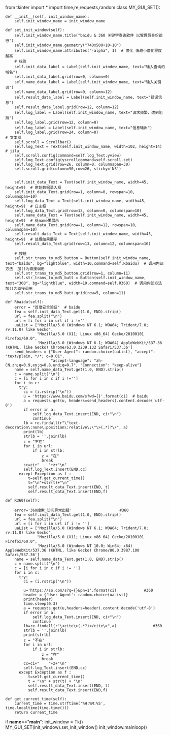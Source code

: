 from tkinter import *
import time,re,requests,random
class MY_GUI_SET():

    def __init__(self, init_window_name):
        self.init_window_name = init_window_name

    def set_init_window(self):
        self.init_window_name.title("baidu & 360 关键字查询软件 以管理员身份运行")
        self.init_window_name.geometry("740x500+10+10")
        self.init_window_name.attributes("-alpha", 1)  # 虚化 值越小虚化程度越高
        # 标签
        self.init_data_label = Label(self.init_window_name, text="输入查询的域名")
        self.init_data_label.grid(row=0, column=0)
        self.name_data_label = Label(self.init_window_name, text="输入关键词")
        self.name_data_label.grid(row=0, column=12)
        self.result_data_label = Label(self.init_window_name, text="错误信息")
        self.result_data_label.grid(row=12, column=12)
        self.log_label = Label(self.init_window_name, text="请求频繁，遭到阻挡")
        self.log_label.grid(row=12, column=0)
        self.log_label = Label(self.init_window_name, text="信息输出")
        self.log_label.grid(row=24, column=0)
    # 文本框
        self.scroll = Scrollbar()
        self.log_Text = Text(self.init_window_name, width=102, height=14)  # jilu
        self.scroll.config(command=self.log_Text.yview)
        self.log_Text.config(yscrollcommand=self.scroll.set)
        self.log_Text.grid(row=26, column=0, columnspan=30)
        self.scroll.grid(column=90,row=26, sticky='NS')


        self.init_data_Text = Text(self.init_window_name, width=45, height=9)  # 原始数据录入框
        self.init_data_Text.grid(row=1, column=0, rowspan=10, columnspan=10)
        self.log_data_Text = Text(self.init_window_name, width=45, height=9)  # 日志框
        self.log_data_Text.grid(row=13, column=0, columnspan=10)
        self.name_data_Text = Text(self.init_window_name, width=45, height=9)  # 处name果展示
        self.name_data_Text.grid(row=1, column=12, rowspan=10, columnspan=10)
        self.result_data_Text = Text(self.init_window_name, width=45, height=9)  # 处理结果展示
        self.result_data_Text.grid(row=13, column=12, columnspan=10)

        # 按钮
        self.str_trans_to_md5_button = Button(self.init_window_name, text="baidu", bg="lightblue", width=10,command=self.Rbaidu)  # 调用内部方法  加()为直接调用
        self.str_trans_to_md5_button.grid(row=1, column=11)
        self.str_trans_to_md5_butt = Button(self.init_window_name, text="360", bg="lightblue", width=10,command=self.R360)  # 调用内部方法  加()为直接调用
        self.str_trans_to_md5_butt.grid(row=5, column=11)

    def Rbaidu(self):
        error = "百度安全验证"  # baidu
        fea = self.init_data_Text.get(1.0, END).strip()
        url = fea.split("\n")
        url = [i for i in url if i !='']
        uaList = ["Mozilla/5.0 (Windows NT 6.1; WOW64; Trident/7.0; rv:11.0) like Gecko",
                  "Mozilla/5.0 (X11; Linux x86_64) Gecko/20100101 Firefox/60.0",
                  'Mozilla/5.0 (Windows NT 6.1; WOW64) AppleWebKit/537.36 (KHTML, like Gecko) Chrome/63.0.3239.132 Safari/537.36']
        send_headers = {"User-Agent": random.choice(uaList), "accept": "text/plain, */*; q=0.01",
                        "accept-language": "zh-CN,zh;q=0.9,en;q=0.8,und;q=0.7", "Connection": "keep-alive"}
        name = self.name_data_Text.get(1.0, END).strip()
        c = name.split("\n")
        c = [i for i in c if i !='']
        for i in c:
          try:
            ci = (i.rstrip("\n"))
            u = 'https://www.baidu.com/s?wd={}'.format(ci)  # baidu
            a = requests.get(u, headers=send_headers).content.decode('utf-8')
            if error in a:
                self.log_data_Text.insert(END, ci+"\n")
                continue
            lb = re.findall(r"\"text-decoration\:none\;position\:relative\;\"\>(.*)?\/", a)
            print(lb)
            strlb = ''.join(lb)
            z = "不在"
            for i in url:
                if i in strlb:
                    z = "在"
                    break
            cc=ci+"    "+z+"\n"
            self.log_Text.insert(END,cc)
          except Exception as f :
              t=self.get_current_time()
              t="\n"+str(t)+"\n"
              self.result_data_Text.insert(END, t)
              self.result_data_Text.insert(END,f)

    def R360(self):

        error='360搜索_访问异常出错' 			 		 #360
        fea = self.init_data_Text.get(1.0, END).strip()
        url = fea.split("\n")
        url = [i for i in url if i != '']
        uaList = ["Mozilla/5.0 (Windows NT 6.1; WOW64; Trident/7.0; rv:11.0) like Gecko",
                  "Mozilla/5.0 (X11; Linux x86_64) Gecko/20100101 Firefox/60.0",
                  'Mozilla/5.0 (Windows NT 10.0; Win64; x64) AppleWebKit/537.36 (KHTML, like Gecko) Chrome/80.0.3987.100 Safari/537.36']
        name = self.name_data_Text.get(1.0, END).strip()
        c = name.split("\n")
        c = [i for i in c if i != '']
        for i in c:
          try:
            ci = (i.rstrip("\n"))

            u='https://so.com/s?q={}&pn=1'.format(ci)      		 #360
            header = {'User-Agent': random.choice(uaList)}
            print(header)
            time.sleep(0.3)
            a = requests.get(u,headers=header).content.decode('utf-8')
            if error in a:
                self.log_data_Text.insert(END, ci+"\n")
                continue
            lb=re.findall(r"\<cite\>(.*?)</cite\>",a) 			     #360
            strlb = ''.join(lb)
            print(strlb)
            z = "不在"
            for i in url:
                if i in strlb:
                    z = "在"
                    break
            cc=ci+"    "+z+"\n"
            self.log_Text.insert(END,cc)
          except Exception as f :
              t=self.get_current_time()
              t = "\n" + str(t) + "\n"
              self.result_data_Text.insert(END, t)
              self.result_data_Text.insert(END,f)

    def get_current_time(self):
        current_time = time.strftime('%H:%M:%S', time.localtime(time.time()))
        return current_time
if __name__=="__main__":
    init_window = Tk()
    MY_GUI_SET(init_window).set_init_window()
    init_window.mainloop()

